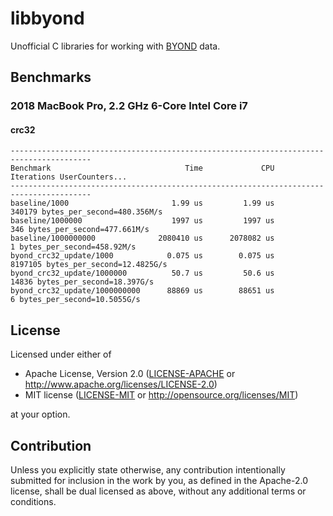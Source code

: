 # libbyond

Unofficial C libraries for working with [BYOND](http://byond.com) data.

## Benchmarks

### 2018 MacBook Pro, 2.2 GHz 6-Core Intel Core i7

#### crc32

```
----------------------------------------------------------------------------------------
Benchmark                              Time             CPU   Iterations UserCounters...
----------------------------------------------------------------------------------------
baseline/1000                       1.99 us         1.99 us       340179 bytes_per_second=480.356M/s
baseline/1000000                    1997 us         1997 us          346 bytes_per_second=477.661M/s
baseline/1000000000              2080410 us      2078082 us            1 bytes_per_second=458.92M/s
byond_crc32_update/1000            0.075 us        0.075 us      8197105 bytes_per_second=12.4825G/s
byond_crc32_update/1000000          50.7 us         50.6 us        14836 bytes_per_second=18.397G/s
byond_crc32_update/1000000000      88869 us        88651 us            6 bytes_per_second=10.5055G/s
````

## License

Licensed under either of

 * Apache License, Version 2.0
   ([LICENSE-APACHE](LICENSE-APACHE) or http://www.apache.org/licenses/LICENSE-2.0)
 * MIT license
   ([LICENSE-MIT](LICENSE-MIT) or http://opensource.org/licenses/MIT)

at your option.

## Contribution

Unless you explicitly state otherwise, any contribution intentionally submitted
for inclusion in the work by you, as defined in the Apache-2.0 license, shall be
dual licensed as above, without any additional terms or conditions.
